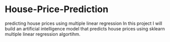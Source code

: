 # House-Price-Prediction
predicting house prices using multiple linear regression
In this project I will build an artificial intelligence model that predicts house prices using sklearn multiple linear regression algortihm.

